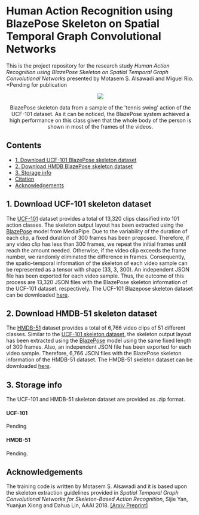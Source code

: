 # Human Action Recognition using BlazePose Skeleton on Spatial Temporal Graph Convolutional Networks

This is the project repository for the research study *Human Action Recognition using BlazePose Skeleton on Spatial Temporal Graph Convolutional Networks* presented by Motasem S. Alsawadi and Miguel Rio.
*Pending for publication

<p align="center">
<img src="https://user-images.githubusercontent.com/52717252/177212249-5a617999-0ccb-48a0-aac4-4f2be1729f7f.png"
</p>
<p align="center">
BlazePose skeleton data from a sample of the 'tennis swing' action of the UCF-101 dataset. As it can be noticed, the BlazePose system achieved a high performance on this class given that the whole body of the person is shown in most of the frames of the videos.
</p>

## Contents
* [1. Download UCF-101 BlazePose skeleton dataset](https://github.com/malswadi/blazepose-skeleton-hmdb-ucf#1-download-ucf-101-skeleton-dataset)
* [2. Download HMDB BlazePose skeleton dataset](https://github.com/malswadi/blazepose-skeleton-hmdb-ucf#2-download-hmdb-skeleton-dataset)
* [3. Storage info](https://github.com/malswadi/skeleton_ucf_hmdb#3-storage-info)
* [Citation](https://github.com/malswadi/skeleton_ucf_hmdb#citation)
* [Acknowledgements](https://github.com/malswadi/skeleton_ucf_hmdb#acknowledgements)

## 1. Download UCF-101 skeleton dataset

The [UCF-101](https://www.crcv.ucf.edu/data/UCF101.php) dataset provides a total of 13,320 clips classified into 101 action classes. The skeleton output layout has been extracted using the [BlazePose](https://google.github.io/mediapipe/solutions/pose.html) model from MediaPipe. Due to the variability of the duration of each clip, a fixed duration of 300 frames has been proposed. Therefore, if any video clip has less than 300 frames, we repeat the initial frames until reach the amount needed. Otherwise, if the video clip exceeds the frame number, we randomly eliminated the difference in frames. Consequently, the spatio-temporal information of the skeleton of each video sample can be represented as a tensor with shape (33, 3, 300).  An independent JSON file has been exported for each video sample. Thus, the outcome of this process are 13,320 JSON files with the BlazePose skeleton information of the UCF-101 dataset. respectively. The UCF-101 Blazepose skeleton dataset can be downloaded [here](link_to_download).

## 2. Download HMDB-51 skeleton dataset

The [HMDB-51](https://serre-lab.clps.brown.edu/resource/hmdb-a-large-human-motion-database/) dataset provides a total of 6,766 video clips of 51 different classes. Similar to the [UCF-101 skeleton dataset]( https://github.com/malswadi/blazepose-skeleton-hmdb-ucf#1-download-ucf-101-skeleton-dataset), the skeleton output layout has been extracted using the  [BlazePose](https://google.github.io/mediapipe/solutions/pose.html) model using the same fixed  length of 300 frames. Also, an independent JSON file has been exported for each video sample. Therefore, 6,766 JSON files with the BlazePose skeleton information of the HMDB-51 dataset. The HMDB-51 skeleton dataset can be downloaded [here](link_to_download).

## 3. Storage info
The UCF-101 and HMDB-51 skeleton dataset are provided as .zip format. 

#### UCF-101
Pending

#### HMDB-51
Pending.

## Acknowledgements
The training code is written by Motasem S. Alsawadi and it is based upon the skeleton extraction guidelines provided  in *Spatial Temporal Graph Convolutional Networks for Skeleton-Based Action Recognition*, Sijie Yan, Yuanjun Xiong and Dahua Lin, AAAI 2018. [[Arxiv Preprint]](https://arxiv.org/abs/1801.07455)

